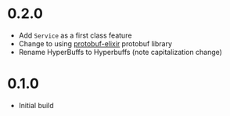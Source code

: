 # 0.2.0
* Add `Service` as a first class feature
* Change to using [protobuf-elixir](https://github.com/tony612/protobuf-elixir) protobuf library
* Rename HyperBuffs to Hyperbuffs (note capitalization change)
# 0.1.0
* Initial build
